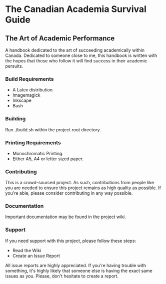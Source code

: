 # The Canadian Academia Survival Guide
## The Art of Academic Performance

A handbook dedicated to the art of succeeding academically within Canada.
Dedicated to someone close to me, this handbook is written with the hopes that
those who follow it will find success in their academic persuits. 

### Build Requirements

* A Latex distribution
* Imagemagick
* Inkscape
* Bash

### Building

Run ./build.sh within the project root directory. 

### Printing Requirements

* Monochromatic Printing. 
* Either A5, A4 or letter sized paper. 

### Contributing

This is a crowd-sourced project. As such, contributions from people like you are
needed to ensure this project remains as high quality as possible. If you're 
able, please consider contributing in any way possible. 

### Documentation

Important documentation may be found in the project wiki.

### Support

If you need support with this project, please follow these steps:

* Read the Wiki
* Create an Issue Report

All issue reports are highly appreciated. If you're having trouble with
something, it's highly likely that someone else is having the exact same issues
as you. Please, don't hesitate to create a report. 
